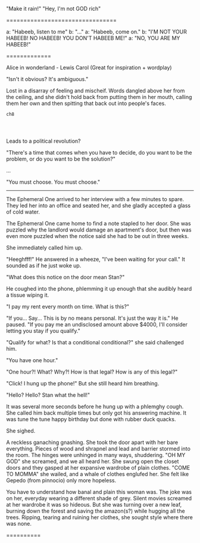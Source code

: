 "Make it rain!"
"Hey, I'm not GOD rich"

================================

a: "Habeeb, listen to me"
b: "..."
a: "Habeeb, come on."
b: "I'M NOT YOUR HABEEB! NO HABEEB! YOU DON'T HABEEB ME!"
a: "NO, YOU ARE MY HABEEB!"







=============

Alice in wonderland - Lewis Carol (Great for inspiration + wordplay)








"Isn't it obvious? It's ambiguous."
















Lost in a disarray of feeling and mischeif. Words dangled above her from the ceiling, and she didn't hold back from putting them in her mouth, calling them her own and then spitting that back out into people's faces.

































~~~~~~~~~~~~~~
ch8




~~~~~~~~~~~~~~~~


Leads to a political revolution?

"There's a time that comes when you have to decide, do you want to be the problem, or do you want to be the solution?"

...

"You must choose. You must choose."

-------------




The Ephemeral One arrived to her interview with a few minutes to spare. They led her into an office and seated her, and she gladly accepted a glass of cold water.























The Ephemeral One came home to find a note stapled to her door. She was puzzled why the landlord would damage an apartment's door, but then was even more puzzled when the notice said she had to be out in three weeks.

She immediately called him up.

"Heeghfff!" He answered in a wheeze, "I've been waiting for your call." It sounded as if he just woke up.

"What does this notice on the door mean Stan?"

He coughed into the phone, phlemming it up enough that she audibly heard a tissue wiping it.

"I pay my rent every month on time. What is this?"

"If you... Say... This is by no means personal. It's just the way it is." He paused. "If you pay me an undisclosed amount above $4000, I'll consider letting you stay if you qualify."

"Qualify for what? Is that a conditional conditional?" she said challenged him.

"You have one hour."

"One hour?! What? Why?! How is that legal? How is any of this legal?"

"Click! I hung up the phone!" But she still heard him breathing.

"Hello? Hello? Stan what the hell!"

It was several more seconds before he hung up with a phlemghy cough. She called him back multiple times but only got his answering machine. It was tune the tune happy birthday but done with rubber duck quacks.

She sighed. 

























A reckless ganaching gnashing. She took the door apart with her bare everything. Pieces of wood and shrapnel and lead and barrier stormed into the room. The hinges were unhinged in many ways, shuddering.
"OH MY GOD" she screamed, and we all heard her. She swung open the closet doors and they gasped at her expansive wardrobe of plain clothes.
"COME TO MOMMA" she wailed, and a whale of clothes englufed her. She felt like Gepedo (from pinnocio) only more hopeless.

You have to understand how banal and plain this woman was. The joke was on her, everyday wearing a different shade of grey. Silent movies screamed at her wardrobe it was so hideous. But she was turning over a new leaf, burning down the forest and saving the amazon(s?) while hugging all the trees. Ripping, tearing and ruining her clothes, she sought style where there was none.









==========






~~~~~~~~~~~~~~~




